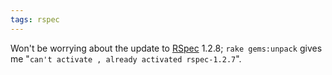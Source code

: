 ```yaml
---
tags: rspec
---
```


Won't be worrying about the update to [RSpec](/wiki/RSpec) 1.2.8; `rake gems:unpack` gives me "`can't activate , already activated rspec-1.2.7`".
